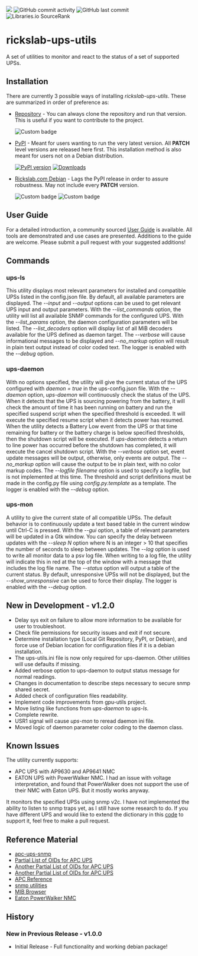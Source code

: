 ![](https://img.shields.io/github/license/Ricks-Lab/ups-utils)
![GitHub commit activity](https://img.shields.io/github/commit-activity/y/Ricks-Lab/ups-utils)
![GitHub last commit](https://img.shields.io/github/last-commit/Ricks-Lab/ups-utils)
![Libraries.io SourceRank](https://img.shields.io/librariesio/sourcerank/pypi/rickslab-ups-utils)

# rickslab-ups-utils

A set of utilities to monitor and react to the status of a set of supported UPSs.

## Installation

There are currently 3 possible ways of installing *rickslab-ups-utils*.  These are summarized in
order of preference as:

* [Repository](https://github.com/Ricks-Lab/ups-utils/blob/master/docs/USER_GUIDE.md#repository-installation) -
You can always clone the repository and run that version. This is useful if you want to contribute to the project.

  ![Custom badge](https://img.shields.io/endpoint?color=%23417B5D&url=https%3A%2F%2Frickslab.com%2Fbadges%2Fgh_ups_version.json)
* [PyPI](https://github.com/Ricks-Lab/ups-utils/blob/master/docs/USER_GUIDE.md#pypi-installation) -
Meant for users wanting to run the very latest version.  All **PATCH** level versions are released
here first.  This installation method is also meant for users not on a Debian distribution.

  [![PyPI version](https://badge.fury.io/py/rickslab-ups-utils.svg)](https://badge.fury.io/py/rickslab-ups-utils)
  [![Downloads](https://pepy.tech/badge/rickslab-ups-utils)](https://pepy.tech/project/rickslab-ups-utils)
* [Rickslab.com Debian](https://github.com/Ricks-Lab/gpu-utils/blob/master/docs/USER_GUIDE.md#rickslabcom-debian-installation) -
  Lags the PyPI release in order to assure robustness. May not include every **PATCH** version.

  ![Custom badge](https://img.shields.io/endpoint?color=%23417B5D&url=https%3A%2F%2Frickslab.com%2Fbadges%2Fdeb_ups_version.json)
  ![Custom badge](https://img.shields.io/endpoint?color=%23417B5D&url=https%3A%2F%2Frickslab.com%2Fbadges%2Fdeb_ups_down.json)

## User Guide

For a detailed introduction, a community sourced
[User Guide](https://github.com/Ricks-Lab/ups-utils/blob/master/docs/USER_GUIDE.md)
is available. All tools are demonstrated and use cases are presented.  Additions
to the guide are welcome.  Please submit a pull request with your suggested additions!

## Commands

### ups-ls

This utility displays most relevant parameters for installed and compatible
UPSs listed in the config.json file.  By default, all available parameters
are displayed. The *--input* and *--output* options can be used to get relevant
UPS input and output parameters.  With the *--list_commands* option, the
utility will list all available SNMP commands for the configured UPS.  With
the *--list_params* option, the daemon configuration parameters will be listed.
The *--list_decoders* option will display list of all MiB decoders available
for the UPS defined as daemon target. The *--verbose* will cause informational
messages to be displayed and *--no_markup* option will result in plain text
output instead of color coded text.  The logger is enabled with the *--debug*
option.

### ups-daemon

With no options specified, the utility will give the current status of the
UPS configured with *daemon = true* in the ups-config.json file. With the
*--daemon* option, *ups-daemon* will continuously check the status of the
UPS.  When it detects that the UPS is sourcing powering from the battery,
it will check the amount of time it has been running on battery and run
the specified suspend script when the specified threshold is exceeded.  It
will execute the specified resume script when it detects power has resumed.
When the utility detects a Battery Low event from the UPS or that time
remaining for battery or the battery charge is below specified thresholds,
then the shutdown script will be executed. If *ups-daemon* detects a return
to line power has occurred before the shutdown has completed, it will
execute the cancel shutdown script.  With the *--verbose* option set,
event update messages will be output, otherwise, only events are output.
The *--no_markup* option will cause the output to be in plain text, with
no color markup codes. The *--logfile filename* option is used to specify
a logfile, but is not implemented at this time.  The threshold and script
definitions must be made in the config.py file using *config.py.template*
as a template.  The logger is enabled with the *--debug* option.

### ups-mon

A utility to give the current state of all compatible UPSs. The default
behavior is to continuously update a text based table in the current window
until Ctrl-C is pressed.  With the *--gui* option, a table of relevant
parameters will be updated in a Gtk window.  You can specify the delay
between updates with the *--sleep N* option where N is an integer > 10 that
specifies the number of seconds to sleep between updates.  The *--log*
option is used to write all monitor data to a psv log file.  When writing
to a log file, the utility will indicate this in red at the top of the
window with a message that includes the log file name.  The *--status*
option will output a table of the current status.  By default, unresponsive
UPSs will not be displayed, but the *--show_unresponsive* can be used to
force their display.  The logger is enabled with the *--debug* option.

## New in Development  -  v1.2.0 

* Delay sys exit on failure to allow more information to be available for user to troubleshoot.
* Check file permissions for security issues and exit if not secure.
* Determine installation type (Local Git Repository, PyPI, or Debian), and force use
of Debian location for configuration files if it is a debian installation.
* The ups-utils.ini file is now only required for ups-daemon.  Other utilities will
use defaults if missing.
* Added verbose option to ups-daemon to output status message for normal readings.
* Changes in documentation to describe steps necessary to secure snmp shared secret.
* Added check of configuration files readability.
* Implement code improvements from gpu-utils project.
* Move listing like functions from *ups-daemon* to *ups-ls*.
* Complete rewrite.
* USR1 signal will cause *ups-mon* to reread daemon ini file.
* Moved logic of daemon parameter color coding to the daemon class.

## Known Issues

The utility currently supports:

* APC UPS with AP9630 and AP9641 NMC
* EATON UPS with PowerWalker NMC.  I had an issue with voltage interpretation, and
found that PowerWalker does not support the use of their NMC with Eaton UPS.  But it 
mostly works anyway.

It monitors the specified UPSs using snmp v2c.  I have not implemented the
ability to listen to snmp traps yet, as I still have some research to do.
If you have different UPS and would like to extend the dictionary in this
[code](https://github.com/Ricks-Lab/ups-utils/blob/master/UPSmodules/UPSmodule.py)
to support it, feel free to make a pull request.

## Reference Material

* [apc-ups-snmp](https://github.com/phillipsnick/apc-ups-snmp)
* [Partial List of OIDs for APC UPS](https://www.opsview.com/resources/monitoring/blog/monitoring-apc-ups-useful-oids)
* [Another Partial List of OIDs for APC UPS](https://www.itninja.com/blog/view/snmp-oids-for-apc-smart-ups-3000-rm-xl)
* [Another Partial List of OIDs for APC UPS](https://wiki.netxms.org/wiki/UPS_Monitoring_(APC)_via_SNMP)
* [APC Reference](https://www.apc.com/salestools/LFLG-AFACYW/LFLG-AFACYW_R1_EN.pdf)
* [snmp utilities](http://www.net-snmp.org/docs/man/)
* [MIB Browser](http://www.ireasoning.com/)
* [Eaton PowerWalker NMC](https://powerwalker.com/?page=nmc&lang=en)

## History

### New in Previous Release  -  v1.0.0

* Initial Release - Full functionality and working debian package!
